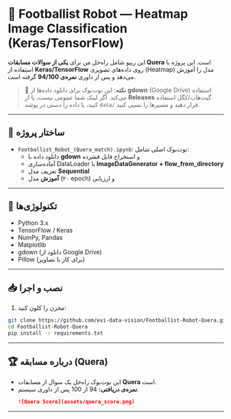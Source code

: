 # 🤖 Footballist Robot — Heatmap Image Classification (Keras/TensorFlow)

این ریپو شامل راه‌حل من برای **یکی از سوالات مسابقات Quera** است. این پروژه با استفاده از **Keras/TensorFlow** روی داده‌های تصویری (Heatmap) مدل را آموزش می‌دهد و پس از داوری **نمره‌ی 94/100** گرفته است.

> 📌 **نکته:** این نوت‌بوک برای دانلود داده‌ها از **gdown** (Google Drive) استفاده می‌کند. اگر لینک شما عمومی نیست، یا از **Releases** گیت‌هاب/کگل استفاده کنید، یا داده را دستی در پوشه `data/` قرار دهید و مسیرها را نسبی کنید.

---

## 📂 ساختار پروژه
- `Footballist_Robot_(Quera_match).ipynb`: نوت‌بوک اصلی شامل:
  - دانلود داده با **gdown** و استخراج فایل فشرده
  - آماده‌سازی DataLoader با **ImageDataGenerator + flow_from_directory**
  - تعریف مدل **Sequential**
  - **آموزش** مدل (۲۰ epoch) و ارزیابی

---

## 🧰 تکنولوژی‌ها
- Python 3.x
- TensorFlow / Keras
- NumPy, Pandas
- Matplotlib
- gdown (دانلود از Google Drive)
- Pillow (برای کار با تصاویر)

---


## 📥 نصب و اجرا
1. مخزن را کلون کنید:

```bash
git clone https://github.com/evi-data-vision/Footballist-Robot-Quera.git
cd Footballist-Robot-Quera
pip install -r requirements.txt
```

---

## 🏆 درباره مسابقه (Quera)
- این نوت‌بوک راه‌حل یک سوال از مسابقات **Quera** است.
- **نمره‌ی دریافتی:** 94 از 100 پس از داوری سیستم.
  ```markdown
  ![Quera Score](assets/quera_score.png)
  ```

---

